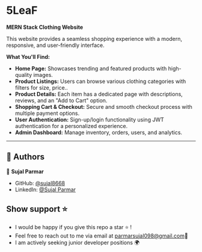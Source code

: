 
# 5LeaF

**MERN Stack Clothing Website**

 This website provides a seamless shopping experience with a modern, responsive, and user-friendly interface.

**What You'll Find:**
- **Home Page:** Showcases trending and featured products with high-quality images.
- **Product Listings:** Users can browse various clothing categories with filters for size, price..
- **Product Details:** Each item has a dedicated page with descriptions, reviews, and an "Add to Cart" option.
- **Shopping Cart & Checkout:** Secure and smooth checkout process with multiple payment options.
- **User Authentication:** Sign-up/login functionality using JWT authentication for a personalized experience.
- **Admin Dashboard:** Manage inventory, orders, users, and analytics.
---


## 👥 Authors 

👤 **Sujal Parmar**

- GitHub: [@sujal8668](https://github.com/sujal8668)
- LinkedIn: [@Sujal Parmar](https://www.linkedin.com/in/sujal-parmar-5246882b8/)


##  Show support ⭐️
- I would be happy if you give this repo a star ⭐️ !
- Feel free to reach out to me via email at [parmarsujal098@gmail.com](mailto:parmarsujal098@gmail.com)💌
- I am actively seeking junior developer positions 🌍
